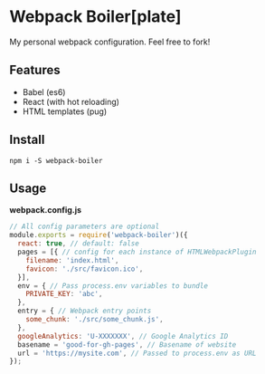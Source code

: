 # Webpack Boiler[plate]
My personal webpack configuration. Feel free to fork!

## Features
- Babel (es6)
- React (with hot reloading)
- HTML templates (pug)

## Install
`npm i -S webpack-boiler`

## Usage
__webpack.config.js__
```JavaScript
// All config parameters are optional
module.exports = require('webpack-boiler')({
  react: true, // default: false
  pages = [{ // config for each instance of HTMLWebpackPlugin
    filename: 'index.html',
    favicon: './src/favicon.ico',
  }],
  env = { // Pass process.env variables to bundle
    PRIVATE_KEY: 'abc',
  },
  entry = { // Webpack entry points
    some_chunk: './src/some_chunk.js',
  },
  googleAnalytics: 'U-XXXXXXX', // Google Analytics ID
  basename = 'good-for-gh-pages', // Basename of website
  url = 'https://mysite.com', // Passed to process.env as URL
});

```
